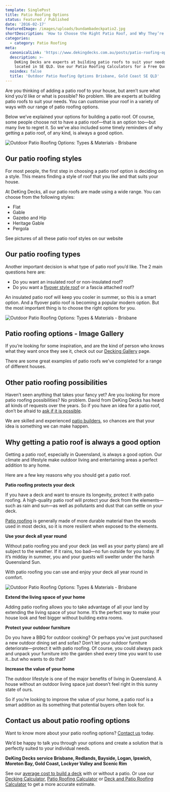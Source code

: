```yaml
---
template: SinglePost
title: Patio Roofing Options
status: Featured / Published
date: '2016-02-17'
featuredImage: /images/uploads/bundambadeckpatio2.jpg
shortDescription: 'How to Choose the Right Patio Roof, and Why They’re Always a Good Option.'
categories:
  - category: Patio Roofing
meta:
  canonicalLink: 'https://www.dekingdecks.com.au/posts/patio-roofing-options/'
  description: >-
    DeKing Decks are experts at building patio roofs to suit your needs and are
    located in SE QLD. Use our Patio Roofing Calculators for a Free Quote.
  noindex: false
  title: 'Outdoor Patio Roofing Options Brisbane, Gold Coast SE QLD'
---
```

Are you thinking of adding a patio roof to your house, but aren’t sure what kind you’d like or what is possible? No problem. We are experts at building patio roofs to suit your needs. You can customise your roof in a variety of ways with our range of patio roofing options.

Below we’ve explained your options for building a patio roof. Of course, some people choose not to have a patio roof—that is an option too—but many live to regret it. So we’ve also included some timely reminders of why getting a patio roof, of any kind, is always a good option.

![Outdoor Patio Roofing Options: Types & Materials - Brisbane](/images/uploads/img_1806-1024x764.jpg)

## Our patio roofing styles

For most people, the first step in choosing a patio roof option is deciding on a style. This means finding a style of roof that you like and that suits your house.

At DeKing Decks, all our patio roofs are made using a wide range. You can choose from the following styles:

* Flat
* Gable
* Gazebo and Hip
* Heritage Gable
* Pergola

See pictures of all these patio roof styles on our website

## Our patio roofing types

Another important decision is what type of patio roof you’d like. The 2 main questions here are:

* Do you want an insulated roof or non-insulated roof?
* Do you want a [flyover style roof](https://www.dekingdecks.com.au/services/patio-roofs/) or a fascia attached roof?

An insulated patio roof will keep you cooler in summer, so this is a smart option. And a flyover patio roof is becoming a popular modern option. But the most important thing is to choose the right options for you.

![Outdoor Patio Roofing Options: Types & Materials - Brisbane](/images/uploads/cooldekrooflightsvictoriapoint2.jpg)

## Patio roofing options - Image Gallery

If you’re looking for some inspiration, and are the kind of person who knows what they want once they see it, check out our [Decking Gallery](https://www.dekingdecks.com.au/projects/) page.

There are some great examples of patio roofs we’ve completed for a range of different houses.

## Other patio roofing possibilities

Haven’t seen anything that takes your fancy yet? Are you looking for more patio roofing possibilities? No problem. David from DeKing Decks has heard all kinds of requests over the years. So if you have an idea for a patio roof, don’t be afraid to [ask if it is possible](https://www.dekingdecks.com.au/contact/).

We are skilled and experienced [patio builders](https://www.dekingdecks.com.au/services/), so chances are that your idea is something we can make happen.

## Why getting a patio roof is always a good option

Getting a patio roof, especially in Queensland, is always a good option. Our climate and lifestyle make outdoor living and entertaining areas a perfect addition to any home.

Here are a few key reasons why you should get a patio roof.

**Patio roofing protects your deck**

If you have a deck and want to ensure its longevity, protect it with patio roofing. A high-quality patio roof will protect your deck from the elements—such as rain and sun—as well as pollutants and dust that can settle on your deck.

[Patio roofing](https://www.dekingdecks.com.au/services/patio-roofs/) is generally made of more durable material than the woods used in most decks, so it is more resilient when exposed to the elements.

**Use your deck all year round**

Without patio roofing you and your deck (as well as your party plans) are all subject to the weather. If it rains, too bad—no fun outside for you today. If it’s midday in summer, you and your guests will swelter under the harsh Queensland Sun.

With patio roofing you can use and enjoy your deck all year round in comfort.

![Outdoor Patio Roofing Options: Types & Materials - Brisbane](/images/uploads/cooldekrooflightsvictoriapoint.jpg)

**Extend the living space of your home**

Adding patio roofing allows you to take advantage of all your land by extending the living space of your home. It’s the perfect way to make your house look and feel bigger without building extra rooms.

**Protect your outdoor furniture**

Do you have a BBQ for outdoor cooking? Or perhaps you’ve just purchased a new outdoor dining set and sofas? Don’t let your outdoor furniture deteriorate—protect it with patio roofing. Of course, you could always pack and unpack your furniture into the garden shed every time you want to use it…but who wants to do that?

**Increase the value of your home**

The outdoor lifestyle is one of the major benefits of living in Queensland. A house without an outdoor living space just doesn’t feel right in this sunny state of ours.

So if you’re looking to improve the value of your home, a patio roof is a smart addition as its something that potential buyers often look for.

## Contact us about patio roofing options

Want to know more about your patio roofing options? [Contact us](https://www.dekingdecks.com.au/contact/) today.

We’d be happy to talk you through your options and create a solution that is perfectly suited to your individual needs.

**DeKing Decks service Brisbane, Redlands, Bayside, Logan, Ipswich, Moreton Bay, Gold Coast, Lockyer Valley and Scenic Rim**

See our [average cost to build a deck](https://www.dekingdecks.com.au/posts/patio-installation-cost-timber-patio-and-roofing/) with or without a patio. Or use our [Decking Calculator](https://www.dekingdecks.com.au/quote-calculator/), [Patio Roofing Calculator](https://www.dekingdecks.com.au/quote-calculator/) or [Deck and Patio Roofing Calculator](https://www.dekingdecks.com.au/quote-calculator/) to get a more accurate estimate.
